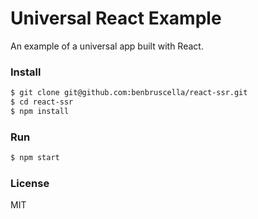 # Universal React Example

An example of a universal app built with React.

### Install

```sh
$ git clone git@github.com:benbruscella/react-ssr.git
$ cd react-ssr
$ npm install
```

### Run

```sh
$ npm start
```

### License

MIT
